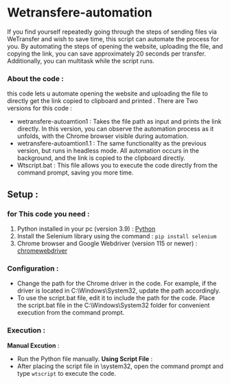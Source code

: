 # Wetransfere-automation
If you find yourself repeatedly going through the steps of sending files via WeTransfer and wish to save time, this script can automate the process for you. By automating the steps of opening the website, uploading the file, and copying the link, you can save approximately 20 seconds per transfer. Additionally, you can multitask while the script runs.
### About the code : 
this code lets u automate opening the website and uploading the file to directly get the link copied to clipboard and printed . 
There are Two versions for this code : 
  - wetransfere-autoamtion1 : Takes the file path as input and prints the link directly. In this version, you can observe the automation process as it unfolds, with the Chrome browser visible during automation.
  - wetransfere-autoamtion1.1 : The same functionality as the previous version, but runs in headless mode. All automation occurs in the background, and the link is copied to the clipboard directly.
  - Wtscript.bat : This file allows you to execute the code directly from the command prompt, saving you more time.
## Setup :
### **for This code you need** : 
1.  Python installed in your pc (version 3.9) : [Python](https://www.python.org/downloads/release/python-3918/)
2.  Install the Selenium library using the command : `pip install selenium`
3.  Chrome browser and Google Webdriver (version 115 or newer) : [chromewebdriver](https://googlechromelabs.github.io/chrome-for-testing/)
### **Configuration** :
- Change the path for the Chrome driver in the code. For example, if the driver is located in C:\Windows\System32, update the path accordingly.
- To use the script.bat file, edit it to include the path for the code. Place the script.bat file in the C:\Windows\System32 folder for convenient execution from the command prompt.
### Execution :
**Manual Excution** : 
  - Run the Python file manually.
**Using Script File** :
  - After placing the script file in \system32, open the command prompt and type `wtscript` to execute the code.


